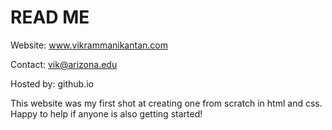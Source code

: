 # READ ME

Website: www.vikrammanikantan.com

Contact: vik@arizona.edu

Hosted by: github.io

This website was my first shot at creating one from scratch in html and css. Happy to help if anyone is also getting started!
